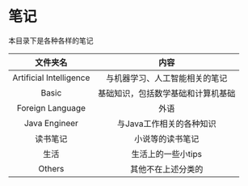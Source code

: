 # 笔记
本目录下是各种各样的笔记

|        文件夹名         |                内容                |
| :---------------------: | :--------------------------------: |
| Artificial Intelligence |   与机器学习、人工智能相关的笔记   |
|          Basic          | 基础知识，包括数学基础和计算机基础 |
|    Foreign Language     |                外语                |
|      Java Engineer      |      与Java工作相关的各种知识      |
|        读书笔记         |          小说等的读书笔记          |
|          生活           |         生活上的一些小tips         |
|         Others          |         其他不在上述分类的         |




